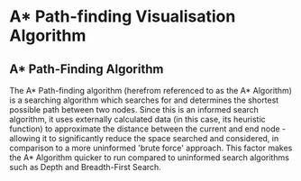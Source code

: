 # A* Path-finding Visualisation Algorithm

## A* Path-Finding Algorithm

The A* Path-finding algorithm (herefrom referenced to as the A* Algorithm) is a searching algorithm which searches for and determines the
shortest possible path between two nodes. Since this is an informed search algorithm, it uses externally calculated data (in this case, its
heuristic function) to approximate the distance between the current and end node - allowing it to significantly reduce the space searched and
considered, in comparison to a more uninformed 'brute force' approach. This factor makes the A* Algorithm quicker to run compared to uninformed
search algorithms such as Depth and Breadth-First Search.



